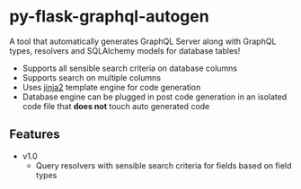 # py-flask-graphql-autogen

A tool that automatically generates GraphQL Server along with GraphQL types, resolvers and SQLAlchemy models for database tables!

- Supports all sensible search criteria on database columns
- Supports search on multiple columns
- Uses [jinja2](https://jinja.palletsprojects.com/en/2.10.x/) template engine for code generation
- Database engine can be plugged in post code generation in an isolated code file that __does not__ touch auto generated code 

## Features

- v1.0
    - Query resolvers with sensible search criteria for fields based on field types
